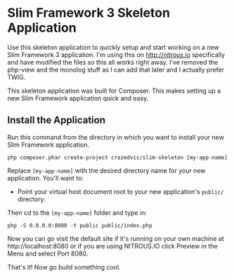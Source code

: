 # Slim Framework 3 Skeleton Application

Use this skeleton application to quickly setup and start working on a new Slim Framework 3 application.  I'm using this on http://nitrous.io specifically and have modified the files so this all works right away.  I've removed the php-view and the monolog stuff as I can add that later and I actually prefer TWIG.

This skeleton application was built for Composer. This makes setting up a new Slim Framework application quick and easy.

## Install the Application

Run this command from the directory in which you want to install your new Slim Framework application.

    php composer.phar create-project crazedvic/slim-skeleton [my-app-name]

Replace `[my-app-name]` with the desired directory name for your new application. You'll want to:

* Point your virtual host document root to your new application's `public/` directory.

Then cd to the `[my-app-name]` folder and type in:

    php -S 0.0.0.0:8080 -t public public/index.php

Now you can go visit the default site if it's running on your own machine at http://localhost:8080 or if you are using NITROUS.IO click Preview in the Menu and select Port 8080.

That's it! Now go build something cool.

